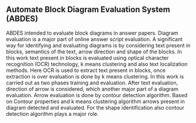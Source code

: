 ## Automate Block Diagram Evaluation System (ABDES) 

ABDES intended to evaluate block diagrams in answer papers.
Diagram evaluation is a major part of online answer script evaluation. A significant way for identifying and evaluating diagrams is by considering text present in blocks, semantics of the
text, arrow direction and shape of the blocks. In this work text present in blocks is evaluated using optical character recognition (OCR) technology, k means clustering and also text localization methods. Here OCR is used to extract text present in blocks, once extraction is over
evaluation is done by k means clustering. In this work is carried out as two phases training and evaluation. After text evaluation, direction of arrow is considered, which another
major part of a diagram evaluation. Arrow evaluation is done by contour detection algorithm. Based on Contour properties and k means clustering algorithm arrows present in diagram
detected and evaluated. For the shape identification also contour detection algorithm plays a major role.


